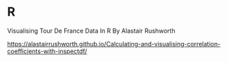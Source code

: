 # R
Visualising Tour De France Data In R
By Alastair Rushworth

https://alastairrushworth.github.io/Calculating-and-visualising-correlation-coefficients-with-inspectdf/
